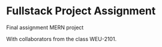 # Fullstack Project Assignment

Final assignment MERN project

With collaborators from the class WEU-2101.

